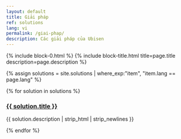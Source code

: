 ```yaml
---
layout: default
title: Giải pháp
ref: solutions
lang: vi
permalink: /giai-phap/
description: Các giải pháp của Ubisen
---
```


{% include block-0.html %}
{% include block-title.html title=page.title description=page.description %}

{% assign solutions = site.solutions | where_exp:"item", "item.lang == page.lang" %}
<section class="ftco-section ftco-degree-bg" style="padding: 0 0 8em 0;">
    <div class="container">
        <div class="row">
            {% for solution in solutions %}
            <div class="col-md-4 ftco-animate">
                <div class="blog-entry">
                    <a href="{{ solution.url | prepend: site.baseurl }}" class="block-20" style="background-image: url('{{ solution.image | prepend: site.baseurl }}');">
                    </a>
                    <div class="text p-4 d-block">
                        <h3 class="heading"><a href="{{ blog.url | prepend: site.baseurl }}">{{ solution.title }}</a></h3>
                        <div class="meta mb-2">
                            <p>{{ solution.description | strip_html | strip_newlines }}</p>
                        </div>
                    </div>
                </div>
            </div>
            {% endfor %}
        </div>
    </div>
</section>
